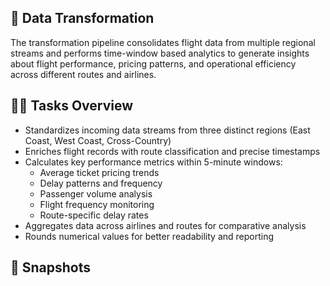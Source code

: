## 🚀 Data Transformation 

The transformation pipeline consolidates flight data from multiple regional streams and performs time-window based analytics to generate insights about flight performance, pricing patterns, and operational efficiency across different routes and airlines.

## 👨‍💻 Tasks Overview

- Standardizes incoming data streams from three distinct regions (East Coast, West Coast, Cross-Country)
- Enriches flight records with route classification and precise timestamps
- Calculates key performance metrics within 5-minute windows:
  - Average ticket pricing trends
  - Delay patterns and frequency
  - Passenger volume analysis
  - Flight frequency monitoring
  - Route-specific delay rates
- Aggregates data across airlines and routes for comparative analysis
- Rounds numerical values for better readability and reporting

## 📸 Snapshots